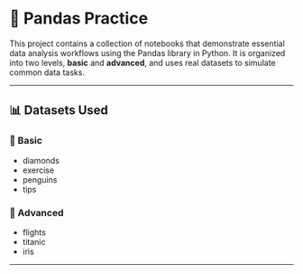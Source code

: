 # 🐼 Pandas Practice

This project contains a collection of notebooks that demonstrate essential data analysis workflows using the Pandas library in Python. It is organized into two levels, **basic** and **advanced**, and uses real datasets to simulate common data tasks.

---
## 📊 Datasets Used

### 🔹 Basic
- diamonds
- exercise
- penguins
- tips

### 🔸 Advanced
- flights
- titanic
- iris

---

